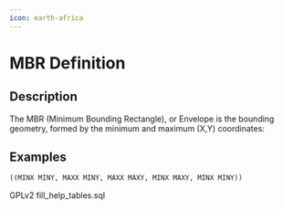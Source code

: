 ```yaml
---
icon: earth-africa
---
```


# MBR Definition

## Description

The MBR (Minimum Bounding Rectangle), or Envelope is the bounding\
geometry, formed by the minimum and maximum (X,Y) coordinates:

## Examples

```sql
((MINX MINY, MAXX MINY, MAXX MAXY, MINX MAXY, MINX MINY))
```

GPLv2 fill\_help\_tables.sql
